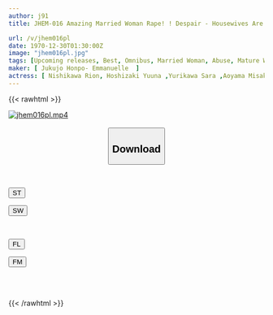 ```yaml
---
author: j91
title: JHEM-016 Amazing Married Woman Rape! ! Despair - Housewives Are Repeatedly Raped By Despicable Sex Offenders Who Prey On Their Husbands In Broad Daylight. 4 People Included. 120 Minutes.

url: /v/jhem016pl
date: 1970-12-30T01:30:00Z
image: "jhem016pl.jpg"
tags: [Upcoming releases, Best, Omnibus, Married Woman, Abuse, Mature Woman	]
maker: [ Jukujo Honpo- Emmanuelle  ]
actress: [ Nishikawa Rion, Hoshizaki Yuuna ,Yurikawa Sara ,Aoyama Misaki ]
---
```



{{< rawhtml >}}

<div class="video" data-videoid="pending_link_2.html">
    <a href="javascript:;">
        <img src="/v/jhem016pl/jhem016pl.jpg" width="WIDTH" height="HEIGHT" alt="jhem016pl.mp4" loading="lazy">
    </a>
</div>

<script type="text/javascript" src="https://j91.asia/asset/on-demand-pend.js"></script>

<br>
  <link rel="stylesheet" href="https://j91.asia/asset/bs5.css">
  
  <center>
  <button class="btn btn-primary" type="button" data-bs-toggle="collapse" data-bs-target=".multi-collapse" aria-expanded="false" aria-controls="multiCollapseExample1 multiCollapseExample2"><h2>Download</h2></button></center>
</p>
<div class="row">
  <div class="col">
    <div class="collapse multi-collapse" id="multiCollapseExample1">
      <div class="card card-body">
	      	      <br>
<div class="buttons">  
<p><a href="https://j91.asia/pending_link_2.html" target="_blank"><button class="btn-hover color-3"><i class="fa fa-download"></i> ST</button></a></p>
<p><a href="https://j91.asia/pending_link_2.html" target="_blank"><button class="btn-hover color-2"><i class="fa fa-download"></i> SW</button></a></p></div>
    </div>
  </div>
</div>
  <div class="col">
    <div class="collapse multi-collapse" id="multiCollapseExample2">
      <div class="card card-body">
	      <br>
<div class="buttons">
<p><a href="https://j91.asia/pending_link_2.html" target="_blank"><button class="btn-hover color-9"><i class="fa fa-download"></i> FL</button></a></p>
<p><a href="https://j91.asia/pending_link_2.html" target="_blank"><button class="btn-hover color-8"><i class="fa fa-download"></i> FM</button></a></p></div>
<br><br>
      </div>
    </div>
  </div>
</div>

{{< /rawhtml >}}